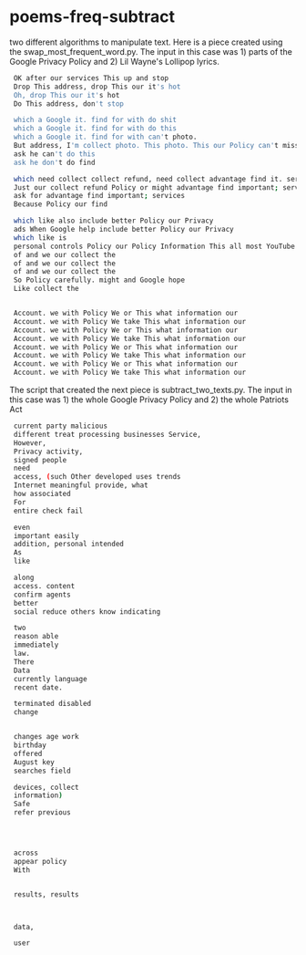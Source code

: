 # poems-freq-subtract
two different algorithms to manipulate text. Here is a piece created using the swap_most_frequent_word.py. The input in this case was 1) parts of the Google Privacy Policy and 2) Lil Wayne's Lollipop lyrics. 

```bash
 OK after our services This up and stop
 Drop This address, drop This our it's hot
 Oh, drop This our it's hot
 Do This address, don't stop

 which a Google it. find for with do shit
 which a Google it. find for with do this
 which a Google it. find for with can't photo.
 But address, I'm collect photo. This photo. This our Policy can't miss
 ask he can't do this
 ask he don't do find

 which need collect collect refund, need collect advantage find it. services
 Just our collect refund Policy or might advantage find important; services
 ask for advantage find important; services
 Because Policy our find

 which like also include better Policy our Privacy
 ads When Google help include better Policy our Privacy
 which like is
 personal controls Policy our Policy Information This all most YouTube
 of and we our collect the
 of and we our collect the
 of and we our collect the
 So Policy carefully. might and Google hope
 Like collect the


 Account. we with Policy We or This what information our
 Account. we with Policy We take This what information our
 Account. we with Policy We or This what information our
 Account. we with Policy We take This what information our
 Account. we with Policy We or This what information our
 Account. we with Policy We take This what information our
 Account. we with Policy We or This what information our
 Account. we with Policy We take This what information our

```

The script that created the next piece is subtract_two_texts.py.
The input in this case was 1) the whole Google Privacy Policy and 2) the whole Patriots Act

```bash
 current party malicious
 different treat processing businesses Service,
 However,
 Privacy activity,
 signed people
 need
 access, (such Other developed uses trends
 Internet meaningful provide, what
 how associated
 For
 entire check fail

 even
 important easily
 addition, personal intended
 As
 like

 along
 access. content
 confirm agents
 better
 social reduce others know indicating

 two
 reason able
 immediately
 law.
 There
 Data
 currently language
 recent date.

 terminated disabled
 change


 changes age work
 birthday
 offered
 August key
 searches field

 devices, collect
 information)
 Safe
 refer previous




 across
 appear policy
 With


 results, results



 data,

 user
 ```